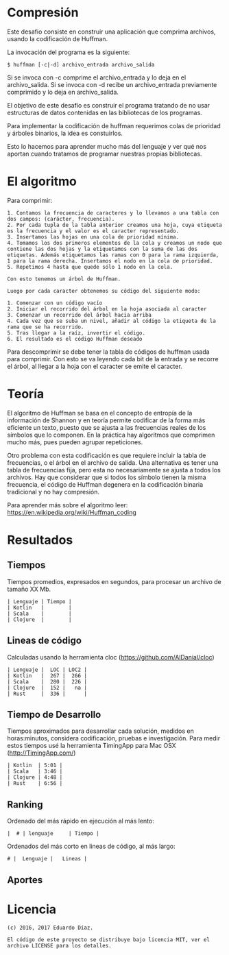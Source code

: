 # Compresión

Este desafio consiste en construir una aplicación que comprima archivos, usando la codificación de Huffman.

La invocación del programa es la siguiente:

	$ huffman [-c|-d] archivo_entrada archivo_salida

Si se invoca con -c comprime el archivo_entrada y lo deja en el archivo_salida. 
Si se invoca con -d recibe un archivo_entrada previamente comprimido y lo deja en archivo_salida.

El objetivo de este desafío es construir el programa tratando de no usar estructuras de datos contenidas en las bibliotecas de los programas. 

Para implementar la codificación de huffman requerimos colas de prioridad y árboles binarios, la idea es constuirlos.

Esto lo hacemos para aprender mucho más del lenguaje y ver qué nos aportan cuando tratamos de programar nuestras propias bibliotecas.

# El algoritmo

Para comprimir:

	1. Contamos la frecuencia de caracteres y lo llevamos a una tabla con dos campos: (carácter, frecuencia).
	2. Por cada tupla de la tabla anterior creamos una hoja, cuya etiqueta es la frecuencia y el valor es el caracter representado.
	3. Insertamos las hojas en una cola de prioridad mínima.
	4. Tomamos los dos primeros elementos de la cola y creamos un nodo que contiene las dos hojas y la etiquetamos con la suma de las dos etiquetas. Además etiquetamos las ramas con 0 para la rama izquierda, 1 para la rama derecha. Insertamos el nodo en la cola de prioridad.
	5. Repetimos 4 hasta que quede sólo 1 nodo en la cola.

	Con esto tenemos un árbol de Huffman.

	Luego por cada caracter obtenemos su código del siguiente modo:

	1. Comenzar con un código vacío
	2. Iniciar el recorrido del árbol en la hoja asociada al caracter
	3. Comenzar un recorrido del árbol hacia arriba
	4. Cada vez que se suba un nivel, añadir al código la etiqueta de la rama que se ha recorrido.
	5. Tras llegar a la raíz, invertir el código. 
	6. El resultado es el código Huffman deseado


Para descomprimir se debe tener la tabla de códigos de huffman usada para comprimir. Con esto se va leyendo cada bit de la entrada y se recorre el árbol, al llegar a la hoja con el caracter se emite el caracter.

# Teoría

El algoritmo de Huffman se basa en el concepto de entropía de la información de Shannon y en teoría permite codificar de la forma más eficiente un texto, puesto que se ajusta a las frecuencias reales de los símbolos que lo componen. En la práctica hay algoritmos que comprimen mucho más, pues pueden agrupar repeticiones.

Otro problema con esta codificación es que requiere incluir la tabla de frecuencias, o el árbol en el archivo de salida. 
Una alternativa es tener una tabla de frecuencias fija, pero esta no necesariamente se ajusta a todos los archivos.
Hay que considerar que si todos los símbolo tienen la misma frecuencia, el código de Huffman degenera en la codificación binaria tradicional y no hay compresión.

Para aprender más sobre el algoritmo leer: https://en.wikipedia.org/wiki/Huffman_coding


# Resultados

## Tiempos

Tiempos promedios, expresados en segundos, para procesar un archivo de tamaño XX Mb.

    | Lenguaje | Tiempo | 
    | Kotlin   |        |
    | Scala	   |        |
    | Clojure  |        |

## Lineas de código

Calculadas usando la herramienta cloc (https://github.com/AlDanial/cloc)

	| Lenguaje |  LOC | LOC2 |
    | Kotlin   |  267 |  266 |
    | Scala    |  280 |  226 |
    | Clojure  |  152 |   na |
    | Rust     |  336 |      |

## Tiempo de Desarrollo

Tiempos aproximados para desarrollar cada solución, medidos en horas:minutos, considera codificación, pruebas e investigación.
Para medir estos tiempos usé la herramienta TimingApp para Mac OSX (http://TimingApp.com/)

    | Kotlin  | 5:01 |
    | Scala   | 3:46 |
    | Clojure | 4:48 |
    | Rust    | 6:56 |

## Ranking

Ordenado del más rápido en ejecución al más lento:

    |  # | lenguaje     | Tiempo |
    

Ordenados del más corto en lineas de código, al más largo:

    # |  Lenguaje |   Lineas |
 

## Aportes

 

# Licencia

	(c) 2016, 2017 Eduardo Díaz.

	El código de este proyecto se distribuye bajo licencia MIT, ver el archivo LICENSE para los detalles.
